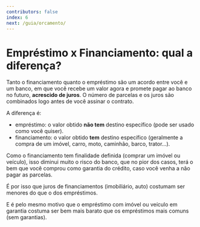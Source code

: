 ```yaml
---
contributors: false
index: 6
next: /guia/orcamento/
---
```

# Empréstimo x Financiamento: qual a diferença?

Tanto o financiamento quanto o empréstimo são um acordo entre você e um banco, em que você recebe um valor agora e promete pagar ao banco no futuro, **acrescido de juros**. O número de parcelas e os juros são combinados logo antes de você assinar o contrato.

A diferença é:

- empréstimo: o valor obtido **não tem** destino específico (pode ser usado como você quiser).
- financiamento: o valor obtido **tem** destino específico (geralmente a compra de um imóvel, carro, moto, caminhão, barco, trator…).

Como o financiamento tem finalidade definida (comprar um imóvel ou veículo), isso diminui muito o risco do banco, que no pior dos casos, terá o bem que você comprou como garantia do crédito, caso você venha a não pagar as parcelas.

É por isso que juros de financiamentos (imobiliário, auto) costumam ser menores do que o dos empréstimos.

E é pelo mesmo motivo que o empréstimo com imóvel ou veículo em garantia costuma ser bem mais barato que os empréstimos mais comuns (sem garantias).